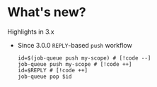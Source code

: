 # What's new?

Highlights in 3.x

- <Badge type="warning">Since 3.0.0</Badge> `REPLY`-based `push` workflow

  ```shell
  id=$(job-queue push my-scope) # [!code --]
  job-queue push my-scope # [!code ++]
  id=$REPLY # [!code ++]
  job-queue pop $id
  ```
